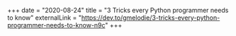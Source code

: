 +++
date = "2020-08-24"
title = "3 Tricks every Python programmer needs to know"
externalLink = "https://dev.to/gmelodie/3-tricks-every-python-programmer-needs-to-know-n9c"
+++


